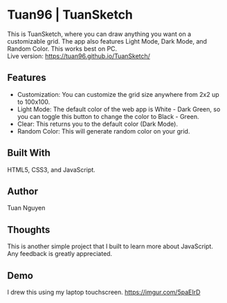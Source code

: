 # Tuan96 | TuanSketch

This is TuanSketch, where you can draw anything you want on a customizable grid. The app also features Light Mode, Dark Mode, and Random Color.  This works best on PC.  
Live version: https://tuan96.github.io/TuanSketch/

## Features
- Customization: You can customize the grid size anywhere from 2x2 up to 100x100. 
- Light Mode: The default color of the web app is White - Dark Green, so you can toggle this button to change the color to Black - Green.
- Clear: This returns you to the default color (Dark Mode).
- Random Color: This will generate random color on your grid. 

## Built With

HTML5, CSS3, and JavaScript. 

## Author

Tuan Nguyen

## Thoughts

This is another simple project that I built to learn more about JavaScript. Any feedback is greatly appreciated. 

## Demo
I drew this using my laptop touchscreen. 
https://imgur.com/5paEIrD

